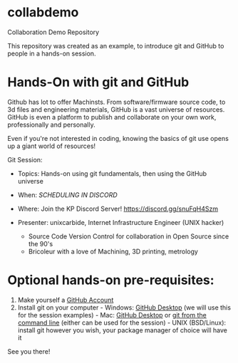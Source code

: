 # collabdemo

Collaboration Demo Repository

This repository was created as an example, to introduce git and GitHub to people in a hands-on session.

# Hands-On with git and GitHub

Github has lot to offer Machinsts.  From software/firmware source code, to 3d files and engineering materials, GitHub is a vast universe of resources.  GitHub is even a platform to publish and collaborate on your own work, professionally and personally. 

Even if you're not interested in coding, knowing the basics of git use opens up a giant world of resources!

Git Session:

  - Topics: Hands-on using git fundamentals, then using the GitHub universe
  - When: *SCHEDULING IN DISCORD*
  - Where: Join the KP Discord Server!  <https://discord.gg/snuFqH4Szm>

  - Presenter: unixcarbide, Internet Infrastructure Engineer (UNIX hacker)
     - Source Code Version Control for collaboration in Open Source since the 90's
     - Bricoleur with a love of Machining, 3D printing, metrology

# Optional hands-on pre-requisites:

  1. Make yourself a [GitHub Account](https://github.com/signup)
  2. Install git on your computer
    - Windows: [GitHub Desktop](https://desktop.github.com/) (we will use this for the session examples)
    - Mac: [GitHub Desktop](https://desktop.github.com/) or [git from the command line](https://git-scm.com/download/mac) (either can be used for the session)
    - UNIX (BSD/Linux): install git however you wish, your package manager of choice will have it

See you there!

